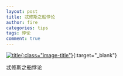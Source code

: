 ```yaml
---
layout: post
title: 忒修斯之船悖论
author: fire
categories: tips 
tags: 悖论
comment: true
---
```


[![title](https://image.sideproject.cn/titlex/title_050.jpg){:class="image-title"}](https://image.sideproject.cn/titlex/title_050.jpg){:target="_blank"}

忒修斯之船悖论